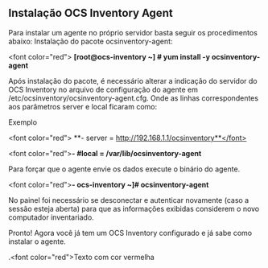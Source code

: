 ## Instalação OCS Inventory Agent

Para instalar um agente no próprio servidor basta seguir os procedimentos abaixo:
Instalação do pacote ocsinventory-agent:

<font color=\"red\">    **[root@ocs-inventory ~] # yum install -y ocsinventory-agent**</font>

Após instalação do pacote, é necessário alterar a indicação do servidor do OCS Inventory no arquivo de configuração do agente em /etc/ocsinventory/ocsinventory-agent.cfg. Onde as linhas correspondentes aos parâmetros server e local ficaram como:

Exemplo

<font color=\"red\">    **- server = http://192.168.1.1/ocsinventory**</font>

<font color=\"red\">**- #local = /var/lib/ocsinventory-agent**</font>

Para forçar que o agente envie os dados execute o binário do agente.

<font color=\"red\">**- ocs-inventory ~]# ocsinventory-agent**</font>

No painel foi necessário se desconectar e autenticar novamente (caso a sessão esteja aberta) para que as informações exibidas considerem o novo computador inventariado.

Pronto! Agora você já tem um OCS Inventory configurado e já sabe como instalar o agente.

.<font color=\"red\">Texto com cor vermelha</font>